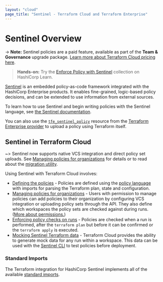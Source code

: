 ```yaml
---
layout: "cloud"
page_title: "Sentinel - Terraform Cloud and Terraform Enterprise"
---
```


# Sentinel Overview

-> **Note:** Sentinel policies are a paid feature, available as part of the **Team & Governance** upgrade package. [Learn more about Terraform Cloud pricing here](https://www.hashicorp.com/products/terraform/pricing/).

> **Hands-on:** Try the [Enforce Policy with Sentinel](https://learn.hashicorp.com/collections/terraform/policy?utm_source=WEBSITE&utm_medium=WEB_IO&utm_offer=ARTICLE_PAGE&utm_content=DOCS) collection on HashiCorp Learn.

[Sentinel](https://www.hashicorp.com/sentinel) is an embedded policy-as-code
framework integrated with the HashiCorp Enterprise products. It enables
fine-grained, logic-based policy decisions, and can be extended to use
information from external sources.

To learn how to use Sentinel and begin writing policies with the Sentinel
language, see [the Sentinel
documentation](https://docs.hashicorp.com/sentinel/writing/).

You can also use the
[`tfe_sentinel_policy`](/docs/providers/tfe/r/sentinel_policy.html) resource
from the [Terraform Enterprise provider](/docs/providers/tfe/) to upload a
policy using Terraform itself.

## Sentinel in Terraform Cloud

~> Sentinel now supports native VCS integration and direct policy set uploads.
   See [Managing policies for organizations](./manage-policies.html) for details
   or to read about the [migration utility](./manage-policies.html#migration-utility).

Using Sentinel with Terraform Cloud involves:

- [Defining the policies](./import/index.html) - Policies are defined using the
  [policy language](https://docs.hashicorp.com/sentinel/concepts/language) with
  imports for parsing the Terraform plan, state and configuration.
- [Managing policies for organizations](./manage-policies.html) -
  Users with permission to manage policies can add policies to their organization by configuring VCS
  integration or uploading policy sets through the API. They also define which
  workspaces the policy sets are checked against during runs.
  ([More about permissions.](/docs/cloud/users-teams-organizations/permissions.html))
- [Enforcing policy checks on runs](./enforce.html) - Policies are checked when
  a run is performed, after the `terraform plan` but before it can be confirmed
  or the `terraform apply` is executed.
- [Mocking Sentinel Terraform data](./mock.html) - Terraform Cloud provides the
  ability to generate mock data for any run within a workspace. This data can be
  used with the [Sentinel CLI](https://docs.hashicorp.com/sentinel/commands/) to
  test policies before deployment.

[permissions-citation]: #intentionally-unused---keep-for-maintainers

### Standard Imports

The Terraform integration for HashiCorp Sentinel implements all of the
available [standard imports](https://docs.hashicorp.com/sentinel/imports/).
